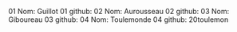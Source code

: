 01 Nom: Guillot
01 github:
02 Nom: Aurousseau
02 github:
03 Nom: Giboureau
03 github:
04 Nom: Toulemonde
04 github: 20toulemon
